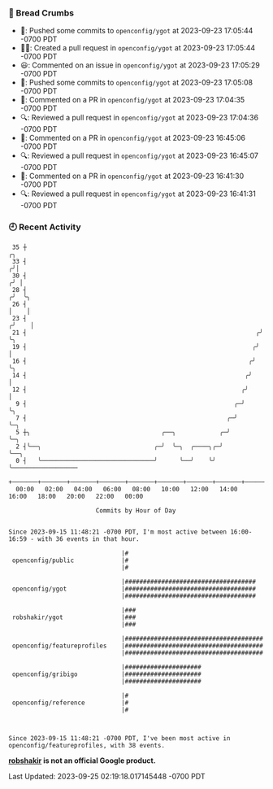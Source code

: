 ### 🍞 Bread Crumbs

 * 🚢: Pushed some commits to `openconfig/ygot` at 2023-09-23 17:05:44 -0700 PDT
 * ✍🏼: Created a pull request in `openconfig/ygot` at 2023-09-23 17:05:44 -0700 PDT
 * 😃: Commented on an issue in `openconfig/ygot` at 2023-09-23 17:05:29 -0700 PDT
 * 🚢: Pushed some commits to `openconfig/ygot` at 2023-09-23 17:05:08 -0700 PDT
 * 💬: Commented on a PR in  `openconfig/ygot` at 2023-09-23 17:04:35 -0700 PDT
 * 🔍: Reviewed a pull request in  `openconfig/ygot` at 2023-09-23 17:04:36 -0700 PDT
 * 💬: Commented on a PR in  `openconfig/ygot` at 2023-09-23 16:45:06 -0700 PDT
 * 🔍: Reviewed a pull request in  `openconfig/ygot` at 2023-09-23 16:45:07 -0700 PDT
 * 💬: Commented on a PR in  `openconfig/ygot` at 2023-09-23 16:41:30 -0700 PDT
 * 🔍: Reviewed a pull request in  `openconfig/ygot` at 2023-09-23 16:41:31 -0700 PDT

### 🕘 Recent Activity
```
 35 ┼                                                                    ╭╮
 33 ┤                                                                   ╭╯│
 30 ┤                                                                  ╭╯ │
 28 ┤                                                                 ╭╯  ╰╮
 26 ┤                                                                 │    │
 23 ┤                                                                ╭╯    │
 21 ┤                                                               ╭╯     ╰╮
 19 ┤                                                              ╭╯       │
 16 ┤                                                             ╭╯        ╰╮
 14 ┤                                                            ╭╯          │
 12 ┤                                                           ╭╯           │
  9 ┤                                                         ╭─╯            ╰╮
  7 ┤                                                       ╭─╯               ╰─╮
  5 ┼╮                                    ╭──╮            ╭─╯                   ╰─╮
  2 ┤╰──╮                               ╭─╯  ╰─╮  ╭────╮╭─╯                       ╰──╮
  0 ┤   ╰───────────────────────────────╯      ╰──╯    ╰╯                            ╰──────────────────
    +───────+───────+───────+───────+───────+───────+───────+───────+───────+───────+───────+───────+────
  00:00   02:00   04:00   06:00   08:00   10:00   12:00   14:00   16:00   18:00   20:00   22:00   00:00   

						Commits by Hour of Day


Since 2023-09-15 11:48:21 -0700 PDT, I'm most active between 16:00-16:59 - with 36 events in that hour.

```



```
                               |#
 openconfig/public             |#
                               |#

                               |####################################
 openconfig/ygot               |####################################
                               |####################################

                               |###
 robshakir/ygot                |###
                               |###

                               |######################################
 openconfig/featureprofiles    |######################################
                               |######################################

                               |#####################
 openconfig/gribigo            |#####################
                               |#####################

                               |#
 openconfig/reference          |#
                               |#



Since 2023-09-15 11:48:21 -0700 PDT, I've been most active in openconfig/featureprofiles, with 38 events.

```
**[robshakir](mailto:robjs@google.com) is not an official Google product.**  


Last Updated: 2023-09-25 02:19:18.017145448 -0700 PDT

